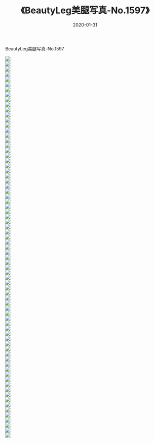 ﻿---
layout: post
title:  《BeautyLeg美腿写真-No.1597》
date:   2020-01-31
img: http://img.660000.xyz/Sharelink/网络美图/2020/BeautyLeg美腿写真-No.1597/000.jpg
categories: [美女, 清纯, 唯美]
---

BeautyLeg美腿写真-No.1597

  ![](http://img.660000.xyz/Sharelink/网络美图/2020/BeautyLeg美腿写真-No.1597/001.jpg) <br> ![](http://img.660000.xyz/Sharelink/网络美图/2020/BeautyLeg美腿写真-No.1597/002.jpg) <br> ![](http://img.660000.xyz/Sharelink/网络美图/2020/BeautyLeg美腿写真-No.1597/003.jpg) <br> ![](http://img.660000.xyz/Sharelink/网络美图/2020/BeautyLeg美腿写真-No.1597/004.jpg) <br> ![](http://img.660000.xyz/Sharelink/网络美图/2020/BeautyLeg美腿写真-No.1597/005.jpg) <br> ![](http://img.660000.xyz/Sharelink/网络美图/2020/BeautyLeg美腿写真-No.1597/006.jpg) <br> ![](http://img.660000.xyz/Sharelink/网络美图/2020/BeautyLeg美腿写真-No.1597/007.jpg) <br> ![](http://img.660000.xyz/Sharelink/网络美图/2020/BeautyLeg美腿写真-No.1597/008.jpg) <br> ![](http://img.660000.xyz/Sharelink/网络美图/2020/BeautyLeg美腿写真-No.1597/009.jpg) <br> ![](http://img.660000.xyz/Sharelink/网络美图/2020/BeautyLeg美腿写真-No.1597/010.jpg) <br> ![](http://img.660000.xyz/Sharelink/网络美图/2020/BeautyLeg美腿写真-No.1597/011.jpg) <br> ![](http://img.660000.xyz/Sharelink/网络美图/2020/BeautyLeg美腿写真-No.1597/012.jpg) <br> ![](http://img.660000.xyz/Sharelink/网络美图/2020/BeautyLeg美腿写真-No.1597/013.jpg) <br> ![](http://img.660000.xyz/Sharelink/网络美图/2020/BeautyLeg美腿写真-No.1597/014.jpg) <br> ![](http://img.660000.xyz/Sharelink/网络美图/2020/BeautyLeg美腿写真-No.1597/015.jpg) <br> ![](http://img.660000.xyz/Sharelink/网络美图/2020/BeautyLeg美腿写真-No.1597/016.jpg) <br> ![](http://img.660000.xyz/Sharelink/网络美图/2020/BeautyLeg美腿写真-No.1597/017.jpg) <br> ![](http://img.660000.xyz/Sharelink/网络美图/2020/BeautyLeg美腿写真-No.1597/018.jpg) <br> ![](http://img.660000.xyz/Sharelink/网络美图/2020/BeautyLeg美腿写真-No.1597/019.jpg) <br> ![](http://img.660000.xyz/Sharelink/网络美图/2020/BeautyLeg美腿写真-No.1597/020.jpg) <br> ![](http://img.660000.xyz/Sharelink/网络美图/2020/BeautyLeg美腿写真-No.1597/021.jpg) <br> ![](http://img.660000.xyz/Sharelink/网络美图/2020/BeautyLeg美腿写真-No.1597/022.jpg) <br> ![](http://img.660000.xyz/Sharelink/网络美图/2020/BeautyLeg美腿写真-No.1597/023.jpg) <br> ![](http://img.660000.xyz/Sharelink/网络美图/2020/BeautyLeg美腿写真-No.1597/024.jpg) <br> ![](http://img.660000.xyz/Sharelink/网络美图/2020/BeautyLeg美腿写真-No.1597/025.jpg) <br> ![](http://img.660000.xyz/Sharelink/网络美图/2020/BeautyLeg美腿写真-No.1597/026.jpg) <br> ![](http://img.660000.xyz/Sharelink/网络美图/2020/BeautyLeg美腿写真-No.1597/027.jpg) <br> ![](http://img.660000.xyz/Sharelink/网络美图/2020/BeautyLeg美腿写真-No.1597/028.jpg) <br> ![](http://img.660000.xyz/Sharelink/网络美图/2020/BeautyLeg美腿写真-No.1597/029.jpg) <br> ![](http://img.660000.xyz/Sharelink/网络美图/2020/BeautyLeg美腿写真-No.1597/030.jpg) <br> ![](http://img.660000.xyz/Sharelink/网络美图/2020/BeautyLeg美腿写真-No.1597/031.jpg) <br> ![](http://img.660000.xyz/Sharelink/网络美图/2020/BeautyLeg美腿写真-No.1597/032.jpg) <br> ![](http://img.660000.xyz/Sharelink/网络美图/2020/BeautyLeg美腿写真-No.1597/033.jpg) <br> ![](http://img.660000.xyz/Sharelink/网络美图/2020/BeautyLeg美腿写真-No.1597/034.jpg) <br> ![](http://img.660000.xyz/Sharelink/网络美图/2020/BeautyLeg美腿写真-No.1597/035.jpg) <br> ![](http://img.660000.xyz/Sharelink/网络美图/2020/BeautyLeg美腿写真-No.1597/036.jpg) <br> ![](http://img.660000.xyz/Sharelink/网络美图/2020/BeautyLeg美腿写真-No.1597/037.jpg) <br> ![](http://img.660000.xyz/Sharelink/网络美图/2020/BeautyLeg美腿写真-No.1597/038.jpg) <br> ![](http://img.660000.xyz/Sharelink/网络美图/2020/BeautyLeg美腿写真-No.1597/039.jpg) <br> ![](http://img.660000.xyz/Sharelink/网络美图/2020/BeautyLeg美腿写真-No.1597/040.jpg) <br> ![](http://img.660000.xyz/Sharelink/网络美图/2020/BeautyLeg美腿写真-No.1597/041.jpg) <br> ![](http://img.660000.xyz/Sharelink/网络美图/2020/BeautyLeg美腿写真-No.1597/042.jpg) <br> ![](http://img.660000.xyz/Sharelink/网络美图/2020/BeautyLeg美腿写真-No.1597/043.jpg) <br> ![](http://img.660000.xyz/Sharelink/网络美图/2020/BeautyLeg美腿写真-No.1597/044.jpg) <br> ![](http://img.660000.xyz/Sharelink/网络美图/2020/BeautyLeg美腿写真-No.1597/045.jpg) <br> ![](http://img.660000.xyz/Sharelink/网络美图/2020/BeautyLeg美腿写真-No.1597/046.jpg) <br> ![](http://img.660000.xyz/Sharelink/网络美图/2020/BeautyLeg美腿写真-No.1597/047.jpg) <br> ![](http://img.660000.xyz/Sharelink/网络美图/2020/BeautyLeg美腿写真-No.1597/048.jpg) <br> ![](http://img.660000.xyz/Sharelink/网络美图/2020/BeautyLeg美腿写真-No.1597/049.jpg) <br> ![](http://img.660000.xyz/Sharelink/网络美图/2020/BeautyLeg美腿写真-No.1597/050.jpg) <br> ![](http://img.660000.xyz/Sharelink/网络美图/2020/BeautyLeg美腿写真-No.1597/051.jpg) <br> ![](http://img.660000.xyz/Sharelink/网络美图/2020/BeautyLeg美腿写真-No.1597/052.jpg) <br> ![](http://img.660000.xyz/Sharelink/网络美图/2020/BeautyLeg美腿写真-No.1597/053.jpg) <br> ![](http://img.660000.xyz/Sharelink/网络美图/2020/BeautyLeg美腿写真-No.1597/054.jpg) <br> ![](http://img.660000.xyz/Sharelink/网络美图/2020/BeautyLeg美腿写真-No.1597/055.jpg) <br> ![](http://img.660000.xyz/Sharelink/网络美图/2020/BeautyLeg美腿写真-No.1597/056.jpg) <br> ![](http://img.660000.xyz/Sharelink/网络美图/2020/BeautyLeg美腿写真-No.1597/057.jpg) <br> ![](http://img.660000.xyz/Sharelink/网络美图/2020/BeautyLeg美腿写真-No.1597/058.jpg) <br> ![](http://img.660000.xyz/Sharelink/网络美图/2020/BeautyLeg美腿写真-No.1597/059.jpg) <br> ![](http://img.660000.xyz/Sharelink/网络美图/2020/BeautyLeg美腿写真-No.1597/060.jpg) <br> ![](http://img.660000.xyz/Sharelink/网络美图/2020/BeautyLeg美腿写真-No.1597/061.jpg) <br> ![](http://img.660000.xyz/Sharelink/网络美图/2020/BeautyLeg美腿写真-No.1597/062.jpg) <br> ![](http://img.660000.xyz/Sharelink/网络美图/2020/BeautyLeg美腿写真-No.1597/063.jpg) <br> ![](http://img.660000.xyz/Sharelink/网络美图/2020/BeautyLeg美腿写真-No.1597/064.jpg) <br> ![](http://img.660000.xyz/Sharelink/网络美图/2020/BeautyLeg美腿写真-No.1597/065.jpg) <br> ![](http://img.660000.xyz/Sharelink/网络美图/2020/BeautyLeg美腿写真-No.1597/066.jpg) <br> ![](http://img.660000.xyz/Sharelink/网络美图/2020/BeautyLeg美腿写真-No.1597/067.jpg) <br> ![](http://img.660000.xyz/Sharelink/网络美图/2020/BeautyLeg美腿写真-No.1597/068.jpg) <br> ![](http://img.660000.xyz/Sharelink/网络美图/2020/BeautyLeg美腿写真-No.1597/069.jpg) <br> ![](http://img.660000.xyz/Sharelink/网络美图/2020/BeautyLeg美腿写真-No.1597/070.jpg) <br> ![](http://img.660000.xyz/Sharelink/网络美图/2020/BeautyLeg美腿写真-No.1597/071.jpg) <br> ![](http://img.660000.xyz/Sharelink/网络美图/2020/BeautyLeg美腿写真-No.1597/072.jpg) <br> ![](http://img.660000.xyz/Sharelink/网络美图/2020/BeautyLeg美腿写真-No.1597/073.jpg) <br> ![](http://img.660000.xyz/Sharelink/网络美图/2020/BeautyLeg美腿写真-No.1597/074.jpg) <br> ![](http://img.660000.xyz/Sharelink/网络美图/2020/BeautyLeg美腿写真-No.1597/075.jpg) <br>